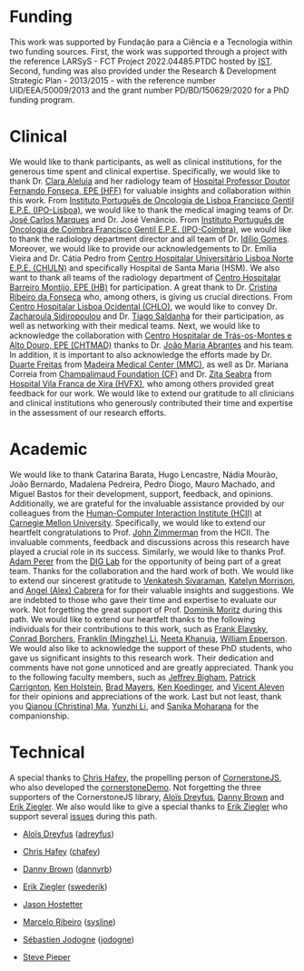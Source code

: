 # Funding

This work was supported by Fundação para a Ciência e a Tecnologia within two funding sources. First, the work was supported through a project with the reference LARSyS - FCT Project 2022.04485.PTDC hosted by [IST](http://tecnico.ulisboa.pt/). Second, funding was also provided under the Research & Development Strategic Plan - 2013/2015 - with the reference number UID/EEA/50009/2013 and the grant number PD/BD/150629/2020 for a PhD funding program.

# Clinical

We would like to thank participants, as well as clinical institutions, for the generous time spent and clinical expertise. Specifically, we would like to thank Dr. [Clara Aleluia](https://www.linkedin.com/in/dra-clara-aleluia-morais-aleluia-98856585/) and her radiology team of [Hospital Professor Doutor Fernando Fonseca, EPE (HFF)](https://hff.min-saude.pt/) for valuable insights and collaboration within this work. From [Instituto Português de Oncologia de Lisboa Francisco Gentil E.P.E. (IPO-Lisboa)](https://www.ipolisboa.min-saude.pt/), we would like to thank the medical imaging teams of Dr. [José Carlos Marques](https://www.linkedin.com/in/jos%C3%A9-carlos-marques-5a62b611a) and Dr. José Venâncio. From [Instituto Português de Oncologia de Coimbra Francisco Gentil E.P.E. (IPO-Coimbra)](https://www.ipocoimbra.min-saude.pt/), we would like to thank the radiology department director and all team of Dr. [Idílio Gomes](https://www.linkedin.com/in/idilio-gomes-b26381a3). Moreover, we would like to provide our acknowledgements to Dr. Emília Vieira and Dr. Cátia Pedro from [Centro Hospitalar Universitário Lisboa Norte E.P.E. (CHULN)](https://www.chln.min-saude.pt/) and specifically Hospital de Santa Maria (HSM). We also want to thank all teams of the radiology department of [Centro Hospitalar Barreiro Montijo, EPE (HB)](http://www.chbm.min-saude.pt/) for participation. A great thank to Dr. [Cristina Ribeiro da Fonseca](https://www.linkedin.com/in/cristina-ribeiro-da-fonseca-7bb43a10b) who, among others, is giving us crucial directions. From [Centro Hospitalar Lisboa Ocidental (CHLO)](https://www.chlo.min-saude.pt/), we would like to convey Dr. [Zacharoula Sidiropoulou](https://www.linkedin.com/in/zacharoula-sidiropoulou-2964a013) and Dr. [Tiago Saldanha](https://www.linkedin.com/in/tiago-saldanha-510007163) for their participation, as well as networking with their medical teams. Next, we would like to acknowledge the collaboration with [Centro Hospitalar de Trás-os-Montes e Alto Douro, EPE (CHTMAD)](https://www.chtmad.min-saude.pt/) thanks to Dr. [João Maria Abrantes](https://www.linkedin.com/in/joaoabrantespt) and his team. In addition, it is important to also acknowledge the efforts made by Dr. [Duarte Freitas](https://www.grupohpa.com/pt/medicos/doctor/duarte-doria-freitas/) from [Madeira Medical Center (MMC)](https://www.grupohpa.com/pt/unidades/madeira/clinicas/madeira-medical-center/), as well as Dr. Mariana Correia from [Champalimaud Foundation (CF)](https://www.fchampalimaud.org) and Dr. [Zita Seabra](https://www.linkedin.com/in/zita-seabra-530ba116) from [Hospital Vila Franca de Xira (HVFX)](https://www.hospitalvilafrancadexira.pt), who among others provided great feedback for our work. We would like to extend our gratitude to all clinicians and clinical institutions who generously contributed their time and expertise in the assessment of our research efforts.

# Academic

We would like to thank Catarina Barata, Hugo Lencastre, Nádia Mourão, João Bernardo, Madalena Pedreira, Pedro Diogo, Mauro Machado, and Miguel Bastos for their development, support, feedback, and opinions. Additionally, we are grateful for the invaluable assistance provided by our colleagues from the [Human-Computer Interaction Institute (HCII)](https://hcii.cmu.edu/) at [Carnegie Mellon University](http://cmu.edu/). Specifically, we would like to extend our heartfelt congratulations to Prof. [John Zimmerman](https://hcii.cmu.edu/people/john-zimmerman) from the HCII. The invaluable comments, feedback and discussions across this research have played a crucial role in its success. Similarly, we would like to thanks Prof. [Adam Perer](https://hcii.cmu.edu/people/adam-perer) from the [DIG Lab](https://dig.cmu.edu/) for the opportunity of being part of a great team. Thanks for the collaboration and the hard work of both. We would like to extend our sincerest gratitude to [Venkatesh Sivaraman](https://hcii.cmu.edu/people/venkatesh-sivaraman), [Katelyn Morrison](https://hcii.cmu.edu/people/katelyn-morrison), and [Angel (Alex) Cabrera](https://hcii.cmu.edu/people/angel-alex-cabrera) for for their valuable insights and suggestions. We are indebted to those who gave their time and expertise to evaluate our work. Not forgetting the great support of Prof. [Dominik Moritz](https://hcii.cmu.edu/people/dominik-moritz) during this path. We would like to extend our heartfelt thanks to the following individuals for their contributions to this work, such as [Frank Elavsky](https://hcii.cmu.edu/people/frank-elavsky), [Conrad Borchers](https://hcii.cmu.edu/people/conrad-borchers), [Franklin (Mingzhe) Li](https://hcii.cmu.edu/people/franklin-mingzhe-li), [Neeta Khanuja](https://hcii.cmu.edu/people/neeta-khanuja), [William Epperson](https://hcii.cmu.edu/people/william-epperson). We would also like to acknowledge the support of these PhD students, who gave us significant insights to this research work. Their dedication and comments have not gone unnoticed and are greatly appreciated. Thank you to the following faculty  members, such as [Jeffrey Bigham](https://hcii.cmu.edu/people/jeffrey-bigham), [Patrick Carrignton](https://hcii.cmu.edu/people/patrick-carrington), [Ken Holstein](https://hcii.cmu.edu/people/ken-holstein), [Brad Mayers](https://hcii.cmu.edu/people/brad-myers), [Ken Koedinger](https://hcii.cmu.edu/people/ken-koedinger), and [Vicent Aleven](https://hcii.cmu.edu/people/vincent-aleven) for their opinions and appreciations of the work. Last but not least, thank you [Qianou (Christina) Ma](https://hcii.cmu.edu/people/qianou-christina-ma), [Yunzhi Li](https://hcii.cmu.edu/people/yunzhi-li), and [Sanika Moharana](https://hcii.cmu.edu/people/sanika-moharana) for the companionship.

# Technical

A special thanks to [Chris Hafey](https://www.linkedin.com/in/chafey/), the propelling person of [CornerstoneJS](https://cornerstonejs.org/), who also developed the [cornerstoneDemo](https://github.com/chafey/cornerstoneDemo). Not forgetting the three supporters of the CornerstoneJS library, [Aloïs Dreyfus](https://www.linkedin.com/in/alois-dreyfus), [Danny Brown](http://dannyrb.com/) and [Erik Ziegler](https://www.npmjs.com/~swederik). We also would like to give a special thanks to [Erik Ziegler](https://www.npmjs.com/~swederik) who support several [issues](https://groups.google.com/forum/#!forum/cornerstone-platform) during this path.

- [Aloïs Dreyfus](https://www.linkedin.com/in/alois-dreyfus) ([adreyfus](https://github.com/adreyfus))

- [Chris Hafey](https://www.linkedin.com/in/chafey/) ([chafey](https://github.com/chafey))

- [Danny Brown](http://dannyrb.com/) ([dannyrb](https://github.com/dannyrb))

- [Erik Ziegler](https://www.npmjs.com/~swederik) ([swederik](https://github.com/swederik))

- [Jason Hostetter](http://www.jasonhostetter.com/)

- [Marcelo Ribeiro](http://www.sysline.inf.br/) ([sysline](https://github.com/sysline))

- [Sébastien Jodogne](https://www.linkedin.com/in/jodogne/) ([jodogne](https://github.com/jodogne))

- [Steve Pieper](https://lmi.med.harvard.edu/people/steve-pieper)
